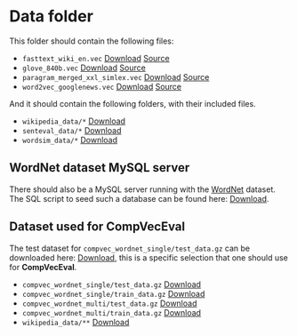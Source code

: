 Data folder
====

This folder should contain the following files:

- `fasttext_wiki_en.vec` [Download](http://blob.thijs.ai/compvec/fasttext_wiki_en.vec.gz) [Source](https://github.com/facebookresearch/fastText/blob/master/pretrained-vectors.md)
- `glove_840b.vec` [Download](http://blob.thijs.ai/compvec/glove_840b.vec.gz) [Source](https://nlp.stanford.edu/projects/glove/)
- `paragram_merged_xxl_simlex.vec` [Download](http://blob.thijs.ai/compvec/paragram_merged_xxl_simlex.vec.gz) [Source](http://www.cs.cmu.edu/~jwieting/)
- `word2vec_googlenews.vec` [Download](http://blob.thijs.ai/compvec/word2vec_googlenews.vec.gz) [Source](https://drive.google.com/file/d/0B7XkCwpI5KDYNlNUTTlSS21pQmM/edit?usp=sharing)

And it should contain the following folders, with their included files.

- `wikipedia_data/*` [Download](http://blob.thijs.ai/compvec/wikipedia_data.tar.gz)
- `senteval_data/*` [Download](http://blob.thijs.ai/compvec/senteval_data.tar.gz)
- `wordsim_data/*` [Download](http://blob.thijs.ai/compvec/wordsim_data.tar.gz)

WordNet dataset MySQL server
------

There should also be a MySQL server running with the [WordNet](http://wordnet.princeton.edu) dataset. The SQL script to seed such a database can be found here: [Download](http://blob.thijs.ai/compvec/wordnet_data.tar.gz).

Dataset used for CompVecEval
------

The test dataset for `compvec_wordnet_single/test_data.gz` can be downloaded here: [Download](http://blob.thijs.ai/compvec/compvec_wordnet_single/test_data.gz), this is a specific selection that one should use for **CompVecEval**.

-  `compvec_wordnet_single/test_data.gz` [Download](http://blob.thijs.ai/compvec/compvec_wordnet_single/test_data.gz)
-  `compvec_wordnet_single/train_data.gz` [Download](http://blob.thijs.ai/compvec/compvec_wordnet_single/train_data.gz)
-  `compvec_wordnet_multi/test_data.gz` [Download](http://blob.thijs.ai/compvec/compvec_wordnet_multi/test_data.gz)
-  `compvec_wordnet_multi/train_data.gz` [Download](http://blob.thijs.ai/compvec/compvec_wordnet_multi/train_data.gz)
-  `wikipedia_data/**` [Download](http://blob.thijs.ai/compvec/wikipedia_data.tar.gz)